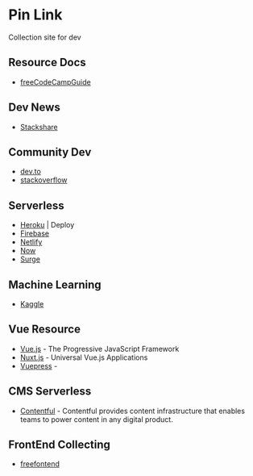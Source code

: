 # Pin Link

Collection site for dev

## Resource Docs

- [freeCodeCampGuide](https://guide.freecodecamp.org/)

## Dev News

- [Stackshare](https://stackshare.io/news)

## Community Dev

- [dev.to](https://dev.to/)
- [stackoverflow](https://stackoverflow.com/)

## Serverless

- [Heroku](https://www.heroku.com/) |  Deploy
- [Firebase](https://firebase.google.com/)
- [Netlify](https://www.netlify.com/)
- [Now](https://zeit.co/now)
- [Surge](http://surge.sh/)

## Machine Learning

- [Kaggle](https://www.kaggle.com/)

## Vue Resource

- [Vue.js](https://vuejs.org/) - The Progressive
JavaScript Framework
- [Nuxt.js](https://nuxtjs.org/) - Universal Vue.js Applications
- [Vuepress](https://vuepress.vuejs.org/) - 

## CMS Serverless

- [Contentful](https://www.contentful.com/) - Contentful provides content infrastructure that enables teams to power content in any digital product.

## FrontEnd Collecting

- [freefontend](http://freefrontend.com/)
